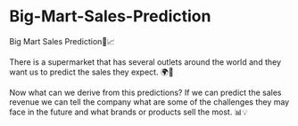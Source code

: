 # Big-Mart-Sales-Prediction

Big Mart Sales Prediction🏪📈

There is a supermarket that has several outlets around the world and they want us to predict the sales they expect. 🌍🛒

Now what can we derive from this predictions? If we can predict the sales revenue we can tell the company what are some of the challenges they may face in the future and what brands or products sell the most. 📊💡

